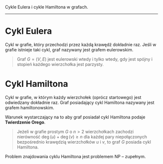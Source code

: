 Cykle Eulera i cykle Hamiltona w grafach.

---

# Cykl Eulera
Cykl w grafie, który przechodzi przez każdą krawędź dokładnie raz. Jeśli w grafie istnieje taki cykl, graf nazywany jest grafem eulerowskim.

> Graf $G = (V, E)$ jest eulerowski wtedy i tylko wtedy, gdy jest spójny i stopień każdego wierzchołka jest parzysty.

# Cykl Hamiltona
Cykl w grafie, w którym każdy wierzchołek (oprócz startowego) jest odwiedzany dokładnie raz. Graf posiadający cykl Hamiltona nazywany jest grafem hamiltonowskim.

Warunek wystarczający na to aby graf posiadał cykl Hamiltona podaje **Twierdzenie Orego**.

> Jeżeli w grafie prostym $G$ o $n > 2$ wierzchołkach zachodzi nierówność $\deg(u)+\deg(v) \geqslant n$ dla każdej pary niepołączonych bezpośrednio krawędzią wierzchołków $u$ i $v$, to graf $G$ posiada cykl Hamiltona.



Problem znajdowania cyklu Hamiltona jest problemem NP – zupełnym.
